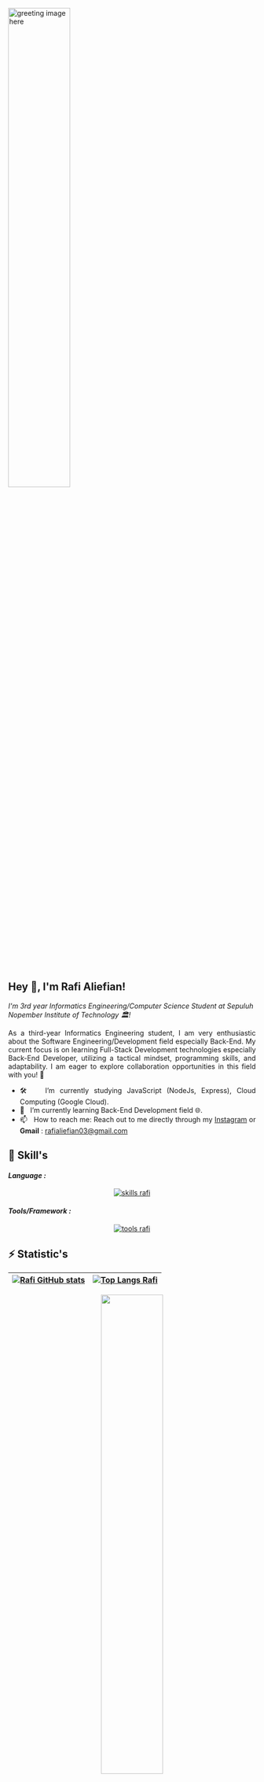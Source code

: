 <p align="left">
  <img width="50%" src="https://github.com/alansmathew/alansmathew/raw/master/lang.gif" alt="greeting image here" />
</p>

## Hey 👋, I'm Rafi Aliefian!
  
*I'm 3rd year Informatics Engineering/Computer Science Student at Sepuluh Nopember Institute of Technology 🏛️!*

<div align=justify>
As a third-year Informatics Engineering student, I am very enthusiastic about the Software Engineering/Development field especially Back-End. My current  focus is on learning Full-Stack Development technologies especially Back-End Developer, utilizing a tactical mindset, programming skills, and adaptability. I am eager to  explore collaboration opportunities in this field with you! 🙌

</br>

- 🛠 &nbsp; I’m currently studying JavaScript (NodeJs, Express), Cloud Computing (Google Cloud).
- 🚀 &nbsp; I’m currently learning Back-End Development field 🌐.
- 📫 &nbsp; How to reach me: Reach out to me directly through my [Instagram](https://instagram.com/rafifiaan) or **Gmail** : rafialiefian03@gmail.com

## 🔨 Skill's

<h4><i>Language :</i></h4>
<p align="center">
  <a href="https://skillicons.dev">
    <img src="https://skillicons.dev/icons?i=html,css,js,c,cpp,java,py,r" alt="skills rafi"/>
  </a>
</p>

<h4><i>Tools/Framework :</i></h4>
<p align="center">
  <a href="https://skillicons.dev">
    <img src="https://skillicons.dev/icons?i=git,postgres,docker,jest,linux,nodejs,matlab,powershell" alt="tools rafi"/>
  </a>
</p>

## ⚡ Statistic's

| [![Rafi GitHub stats](https://github-readme-stats.vercel.app/api?username=rafifiaan)](https://github.com/anuraghazra/github-readme-stats) | [![Top Langs Rafi](https://github-readme-stats.vercel.app/api/top-langs/?username=rafifiaan&layout=compact&)](https://github.com/anuraghazra/github-readme-stats) |
|---|---|

<p align="center">
  <img height="50%" width="auto" src ="https://github-readme-stats.vercel.app/api?username=rafifiaan&show_icons=true&count_private=true&theme=rose_pine&hide_border=true&hide=issues,contribs&bg_color=00000000">
  <img height="50%" width="auto" src ="https://github-readme-stats.vercel.app/api/top-langs/?username=rafifiaan&layout=compact&hide_border=true&theme=rose_pine&bg_color=00000000&langs_count=6&hide=jupyter%20notebook,tex,css,php&exclude_repo=Pacman-AI">
  <img src ="https://github-readme-streak-stats.herokuapp.com?user=rafifiaan&theme=rose_pine&hide_border=true&background=FFFFFF00">
</p>

## 📃 Repositories Title Terms

- For train/exercise : `learn-title-language` / `learn-tools-title-language`
  - **If tools/language > 1, then write the repo title using most tools and/ language**
- For study/college/real-project : except than `train/exercise`

## 🤝 Connect with me :

<a href="https://www.linkedin.com/in/rafifiaanpr/"><img align="left" src="https://user-images.githubusercontent.com/91828276/209475797-23ec9742-321e-41cb-b067-483fc982ffa5.svg" alt="Rafi | LinkedIn" width="45px" style="margin-right: 10px;" /></a> 
<a href="https://www.instagram.com/rafifiaan/"><img align="left" src="https://user-images.githubusercontent.com/91828276/209475747-11a55c3c-db08-4524-9a3b-59afc4d044e4.svg" alt="Rafi | Instagram" width="45px" style="margin-right: 10px;" /></a>
<a href="https://telegram.me/saturnucespace"><img align="left" src="https://user-images.githubusercontent.com/91828276/209475906-818df514-d89a-49f2-a111-a6379b931832.svg" alt="Rafi | Telegram" width="45px" style="margin-right: 10px;" /></a>
<a href="https://line.me/ti/p/~rafff3"><img align="left" src="https://user-images.githubusercontent.com/91828276/209476147-82d9b782-a284-4899-a0c9-a5bf07a68458.svg" alt="Rafi | Line" width="45px" style="margin-right: 10px;" /></a>
</br>
</br>

If you have any question/feedback, please do not hesitate to reach out to me on my social media!

**📩 For Bussiness My Email : rafialiefian03@gmail.com**

<div align="center">


### Glad to see you here, hope we can work together!  🙌❤️ &nbsp; 

</div>
